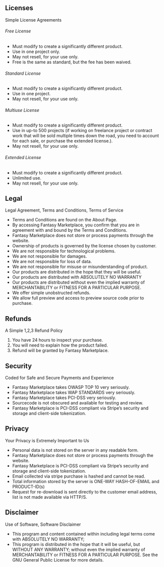 ## Licenses
Simple License Agreements

###### Free License

- Must modify to create a significantly different product.
- Use in one project only.
- May not resell, for your use only.
- Free is the same as standard, but the fee has been waived.

###### Standard License

- Must modify to create a significantly different product.
- Use in one project.
- May not resell, for your use only.

###### Multiuse License

- Must modify to create a significantly different product.
- Use in up-to 500 projects (if working on freelance project or contract work that will be sold multiple times down the road, you need to account for each sale, or purchase the extended license.).
- May not resell, for your use only.

###### Extended License

- Must modify to create a significantly different product.
- Unlimited use.
- May not resell, for your use only.

## Legal
Legal Agreement, Terms and Conditions, Terms of Service

- Terms and Conditions are found on the About Page.
- By accessing Fantasy Marketplace, you confirm that you are in agreement with and bound by the Terms and Conditions.
- Fantasy Marketplace does not store or process payments through the website.
- Ownership of products is governed by the license chosen by customer.
- We are not responsible for technological problems.
- We are not responsible for damages.
- We are not responsible for loss of data.
- We are not responsible for misuse or misunderstanding of product.
- Our products are distributed in the hope that they will be useful.
- Our products are distributed with ABSOLUTELY NO WARRANTY
- Our products are distributed without even the implied warranty of MERCHANTABILITY or FITNESS FOR A PARTICULAR PURPOSE.
- We offer simple unobstructed refunds.
- We allow full preview and access to preview source code prior to purchase.

## Refunds
A Simple 1,2,3 Refund Policy

1. You have 24 hours to inspect your purchase.
2. You will need to explain how the product failed.
3. Refund will be granted by Fantasy Marketplace.

## Security
Coded for Safe and Secure Payments and Experience

- Fantasy Marketplace takes OWASP TOP 10 very seriously.
- Fantasy Marketplace takes WAP STANDARDS very seriously.
- Fantasy Marketplace takes PCI-DSS very seriously.
- Sourcecode is not obscured and available for testing and review.
- Fantasy Marketplace is PCI-DSS compliant via Stripe’s security and storage and client-side tokenization.

## Privacy
Your Privacy is Extremely Important to Us

- Personal data is not stored on the server in any readable form.
- Fantasy Marketplace does not store or process payments through the website.
- Fantasy Marketplace is PCI-DSS compliant via Stripe’s security and storage and client-side tokenization.
- Email collected via stripe purchase is hashed and cannot be read.
- Total information stored by the server is ONE-WAY HASH-OF-EMAIL and PRODUCT-ID(s)
- Request for re-download is sent directly to the customer email address, list is not made available via HTTP/S.

## Disclaimer

Use of Software, Software Disclaimer
- This program and content contained within including legal terms come with ABSOLUTELY NO WARRANTY;
- This program is distributed in the hope that it will be useful, but WITHOUT ANY WARRANTY; without even the implied warranty of MERCHANTABILITY or FITNESS FOR A PARTICULAR PURPOSE. See the GNU General Public License for more details.
